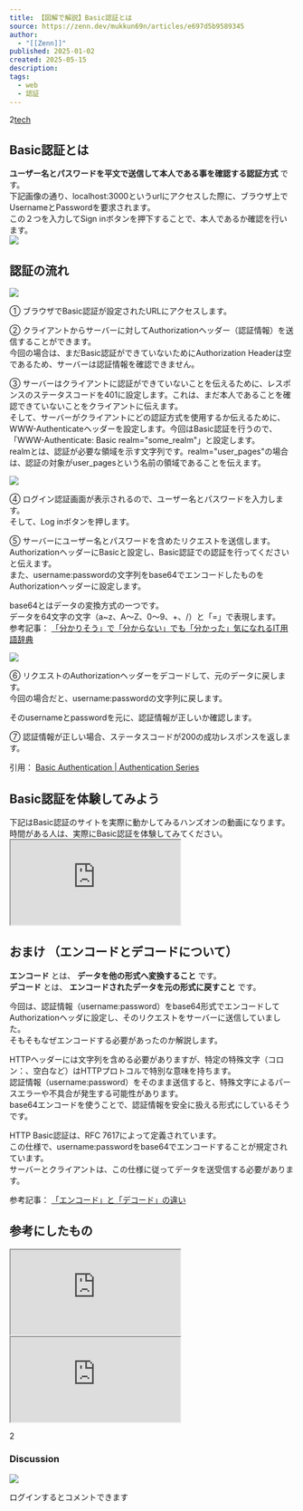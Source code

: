 ```yaml
---
title: 【図解で解説】Basic認証とは
source: https://zenn.dev/mukkun69n/articles/e697d5b9589345
author:
  - "[[Zenn]]"
published: 2025-01-02
created: 2025-05-15
description: 
tags:
  - web
  - 認証
---
```

2[tech](https://zenn.dev/tech-or-idea)

## Basic認証とは

**ユーザー名とパスワードを平文で送信して本人である事を確認する認証方式** です。  
下記画像の通り、localhost:3000というurlにアクセスした際に、ブラウザ上でUsernameとPasswordを要求されます。  
この２つを入力してSign inボタンを押下することで、本人であるか確認を行います。  
![](https://storage.googleapis.com/zenn-user-upload/17408a29352f-20250102.png)

## 認証の流れ

![](https://storage.googleapis.com/zenn-user-upload/0321bd0ee17c-20250102.png)

① ブラウザでBasic認証が設定されたURLにアクセスします。

② クライアントからサーバーに対してAuthorizationヘッダー（認証情報）を送信することができます。  
今回の場合は、まだBasic認証ができていないためにAuthorization Headerは空であるため、サーバーは認証情報を確認できません。

③ サーバーはクライアントに認証ができていないことを伝えるために、レスポンスのステータスコードを401に設定します。これは、まだ本人であることを確認できていないことをクライアントに伝えます。  
そして、サーバーがクライアントにどの認証方式を使用するか伝えるために、WWW-Authenticateヘッダーを設定します。今回はBasic認証を行うので、「WWW-Authenticate: Basic realm="some\_realm"」と設定します。  
realmとは、認証が必要な領域を示す文字列です。realm="user\_pages"の場合は、認証の対象がuser\_pagesという名前の領域であることを伝えます。

![](https://storage.googleapis.com/zenn-user-upload/481498a20002-20250102.png)

④ ログイン認証画面が表示されるので、ユーザー名とパスワードを入力します。  
そして、Log inボタンを押します。

⑤ サーバーにユーザー名とパスワードを含めたリクエストを送信します。  
AuthorizationヘッダーにBasicと設定し、Basic認証での認証を行ってくださいと伝えます。  
また、username:passwordの文字列をbase64でエンコードしたものをAuthorizationヘッダーに設定します。

base64とはデータの変換方式の一つです。  
データを64文字の文字（a~z、A～Z、0～9、+、/）と「=」で表現します。  
参考記事： [「分かりそう」で「分からない」でも「分かった」気になれるIT用語辞典](https://wa3.i-3-i.info/word11338.html)

![](https://storage.googleapis.com/zenn-user-upload/dad1564abddd-20250102.png)

⑥ リクエストのAuthorizationヘッダーをデコードして、元のデータに戻します。  
今回の場合だと、username:passwordの文字列に戻します。

そのusernameとpasswordを元に、認証情報が正しいか確認します。

⑦ 認証情報が正しい場合、ステータスコードが200の成功レスポンスを返します。

引用： [Basic Authentication | Authentication Series](https://www.youtube.com/watch?v=mwccHwUn7Gc)

## Basic認証を体験してみよう

下記はBasic認証のサイトを実際に動かしてみるハンズオンの動画になります。  
時間がある人は、実際にBasic認証を体験してみてください。<iframe src="https://www.youtube-nocookie.com/embed/mwccHwUn7Gc" allow="accelerometer; clipboard-write; encrypted-media; gyroscope; picture-in-picture" allowfullscreen=""></iframe>

## おまけ （エンコードとデコードについて）

**エンコード** とは、 **データを他の形式へ変換すること** です。  
**デコード** とは、 **エンコードされたデータを元の形式に戻すこと** です。

今回は、認証情報（username:password）をbase64形式でエンコードしてAuthorizationヘッダに設定し、そのリクエストをサーバーに送信していました。  
そもそもなぜエンコードする必要があったのか解説します。

HTTPヘッダーには文字列を含める必要がありますが、特定の特殊文字（コロン：、空白など）はHTTPプロトコルで特別な意味を持ちます。  
認証情報（username:password）をそのまま送信すると、特殊文字によるパースエラーや不具合が発生する可能性があります。  
base64エンコードを使うことで、認証情報を安全に扱える形式にしているそうです。

HTTP Basic認証は、RFC 7617によって定義されています。  
この仕様で、username:passwordをbase64でエンコードすることが規定されています。  
サーバーとクライアントは、この仕様に従ってデータを送受信する必要があります。

参考記事： [「エンコード」と「デコード」の違い](https://wa3.i-3-i.info/diff397data.html)

## 参考にしたもの

<iframe src="https://www.youtube-nocookie.com/embed/mwccHwUn7Gc" allow="accelerometer; clipboard-write; encrypted-media; gyroscope; picture-in-picture" allowfullscreen=""></iframe><iframe src="https://www.youtube-nocookie.com/embed/rhi1eIjSbvk" allow="accelerometer; clipboard-write; encrypted-media; gyroscope; picture-in-picture" allowfullscreen=""></iframe>

2

### Discussion

![](https://static.zenn.studio/images/drawing/discussion.png)

ログインするとコメントできます